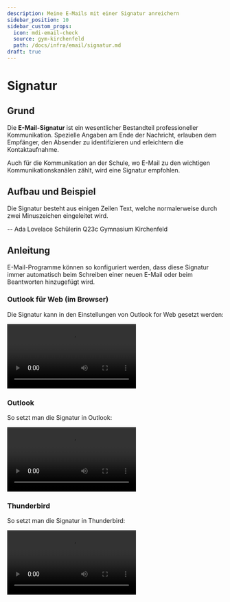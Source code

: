 ```yaml
---
description: Meine E-Mails mit einer Signatur anreichern
sidebar_position: 10
sidebar_custom_props:
  icon: mdi-email-check
  source: gym-kirchenfeld
  path: /docs/infra/email/signatur.md
draft: true
---
```


# Signatur



## Grund

Die **E-Mail-Signatur** ist ein wesentlicher Bestandteil professioneller Kommunikation. Spezielle Angaben am Ende der Nachricht, erlauben dem Empfänger, den Absender zu identifizieren und erleichtern die Kontaktaufnahme.

Auch für die Kommunikation an der Schule, wo E-Mail zu den wichtigen Kommunikationskanälen zählt, wird eine Signatur empfohlen.

## Aufbau und Beispiel

Die Signatur besteht aus einigen Zeilen Text, welche normalerweise durch zwei Minuszeichen eingeleitet wird.

<BrowserWindow>

-\-
Ada Lovelace
Schülerin Q23c
Gymnasium Kirchenfeld

</BrowserWindow>

## Anleitung

E-Mail-Programme können so konfiguriert werden, dass diese Signatur immer automatisch beim Schreiben einer neuen E-Mail oder beim Beantworten hinzugefügt wird.

### Outlook für Web (im Browser)
Die Signatur kann in den Einstellungen von Outlook for Web gesetzt werden:

<vue-plyr>
  <video controls>
    <source src="./images/AnleitungSignaturWebmail.mp4" type="video/mp4"/>
  </video>
</vue-plyr>


### Outlook
So setzt man die Signatur in Outlook:

<vue-plyr>
  <video controls>
    <source src="./images/AnleitungSignaturOutlook.mp4" type="video/mp4"/>
  </video>
</vue-plyr>


### Thunderbird
So setzt man die Signatur in Thunderbird:

<vue-plyr>
  <video controls>
    <source src="./images/AnleitungSignaturThunderbird.mp4" type="video/mp4"/>
  </video>
</vue-plyr>
